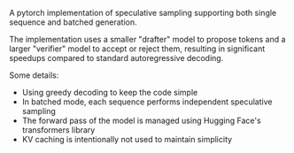 A pytorch implementation of speculative sampling supporting both single sequence and batched generation.

The implementation uses a smaller "drafter" model to propose tokens and a larger "verifier" model to accept or reject them, resulting in significant speedups compared to standard autoregressive decoding.

Some details:
- Using greedy decoding to keep the code simple
- In batched mode, each sequence performs independent speculative sampling
- The forward pass of the model is managed using Hugging Face's transformers library
- KV caching is intentionally not used to maintain simplicity

